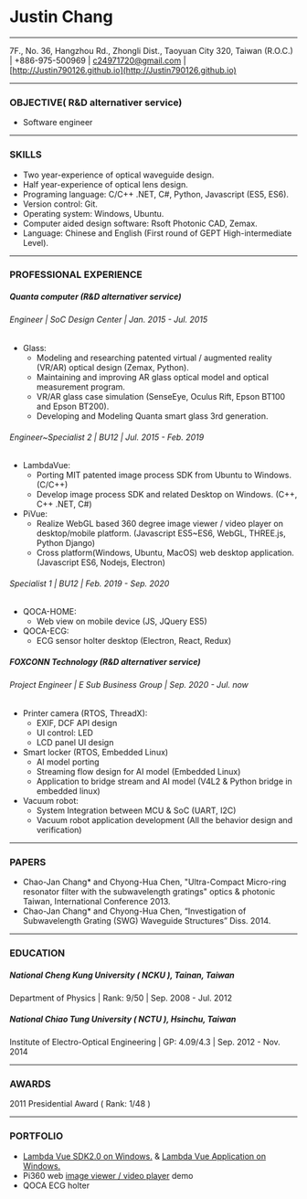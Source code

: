 # Justin Chang
------
7F., No. 36, Hangzhou Rd., Zhongli Dist., Taoyuan City 320, Taiwan (R.O.C.) |  +886-975-500969 | c24971720@gmail.com | [http://Justin790126.github.io](http://Justin790126.github.io) 

------

### OBJECTIVE( R&D alternativer service)
* Software engineer
------

### SKILLS
* Two year-experience of optical waveguide design.
* Half year-experience of optical lens design.
* Programing language: C/C++ .NET, C#, Python, Javascript (ES5, ES6).
* Version control: Git.
* Operating system: Windows, Ubuntu.
* Computer aided design software: Rsoft Photonic CAD, Zemax.
* Language: Chinese and English (First round of GEPT High-intermediate Level).

------
### PROFESSIONAL EXPERIENCE
##### Quanta computer (R&D alternativer service)

###### Engineer | SoC Design Center | Jan. 2015 - Jul. 2015
* Glass:
    * Modeling and researching patented virtual / augmented reality (VR/AR) optical design (Zemax, Python).
    * Maintaining and improving AR glass optical model and optical measurement program.
    * VR/AR glass case simulation (SenseEye, Oculus Rift, Epson BT100 and Epson BT200).
    * Developing and Modeling Quanta smart glass 3rd generation.

###### Engineer~Specialist 2 | BU12 | Jul. 2015 - Feb. 2019
* LambdaVue:
    * Porting MIT patented image process SDK from Ubuntu to Windows. (C/C++)
    * Develop image process SDK and related Desktop on Windows. (C++, C++ .NET, C#)
* PiVue:
    * Realize WebGL based 360 degree image viewer / video player on desktop/mobile platform. (Javascript ES5~ES6, WebGL, THREE.js, Python Django)
    * Cross platform(Windows, Ubuntu, MacOS) web desktop application. (Javascript ES6, Nodejs, Electron)

###### Specialist 1 | BU12 | Feb. 2019 - Sep. 2020
* QOCA-HOME:
   * Web view on mobile device (JS, JQuery ES5)
* QOCA-ECG:
   * ECG sensor holter desktop (Electron, React, Redux)

##### FOXCONN Technology (R&D alternativer service)

###### Project Engineer | E Sub Business Group | Sep. 2020 - Jul. now
* Printer camera (RTOS, ThreadX):
    *  EXIF, DCF API design
    *  UI control: LED
    *  LCD panel UI design
* Smart locker (RTOS, Embedded Linux)
    * AI model porting
    * Streaming flow design for AI model (Embedded Linux)
    * Application to bridge stream and AI model (V4L2 & Python bridge in embedded linux)
* Vacuum robot:
    * System Integration between MCU & SoC (UART, I2C)
    * Vacuum robot application development (All the behavior design and verification)
------
### PAPERS
* Chao-Jan Chang* and Chyong-Hua Chen, "Ultra-Compact Micro-ring resonator filter with the subwavelength gratings" optics & photonic Taiwan, International Conference 2013.
* Chao-Jan Chang* and Chyong-Hua Chen, “Investigation of Subwavelength Grating (SWG) Waveguide Structures” Diss. 2014.

------
### EDUCATION
##### National Cheng Kung University ( NCKU ), Tainan, Taiwan
Department of Physics | Rank: 9/50 | Sep. 2008 - Jul. 2012
##### National Chiao Tung University ( NCTU ), Hsinchu, Taiwan
Institute of Electro-Optical Engineering | GP: 4.09/4.3 | Sep. 2012 - Nov. 2014

------
### AWARDS
2011 Presidential Award ( Rank: 1/48 )

------
### PORTFOLIO

* [Lambda Vue SDK2.0 on Windows.](https://lambda.qrilab.com/product/sdk/ ) & [Lambda Vue Application on Windows.](https://lambda.qrilab.com/product/application/)
* Pi360 web [image viewer / video player](https://embed.pi-solo.com/embed/?src=https://embed.pi-solo.com/static/upload/2017-08-17-10-43-21-146081-pi_solo_sample_1.jpg&type=i&btnCapture=0&gyroMap=1) demo
* QOCA ECG holter
